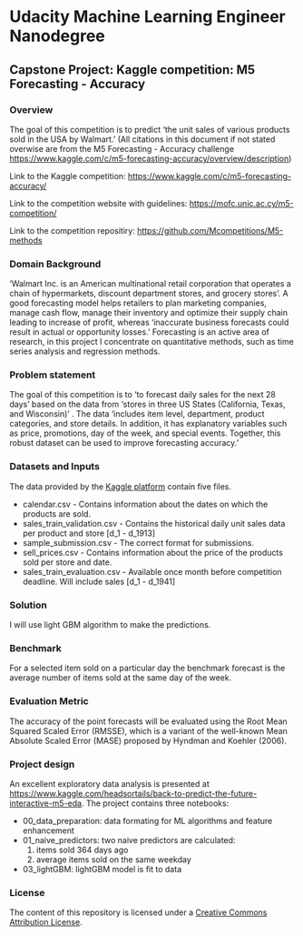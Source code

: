 # Udacity Machine Learning Engineer Nanodegree
## Capstone Project: Kaggle competition: M5 Forecasting - Accuracy

### Overview
The goal of this competition is to predict ‘the unit sales of various products sold in the USA by Walmart.’ (All citations in this document if not stated overwise are from the M5 Forecasting - Accuracy challenge https://www.kaggle.com/c/m5-forecasting-accuracy/overview/description) 


Link to the Kaggle competition: https://www.kaggle.com/c/m5-forecasting-accuracy/

Link to the competition website with guidelines: https://mofc.unic.ac.cy/m5-competition/

Link to the competition repositiry: https://github.com/Mcompetitions/M5-methods

### Domain Background
‘Walmart Inc. is an American multinational retail corporation that operates a chain of hypermarkets, discount department stores, and grocery stores’. A good forecasting model helps retailers to plan marketing companies, manage cash flow, manage their inventory and optimize their supply chain leading to increase of profit, whereas ‘inaccurate business forecasts could result in actual or opportunity losses.’  Forecasting is an active area of research, in this project I concentrate on quantitative methods, such as time series analysis and regression methods.  

### Problem statement
The goal of this competition is to ‘to forecast daily sales for the next 28 days’ based on the data from ‘stores in three US States (California, Texas, and Wisconsin)’ . The data ‘includes item level, department, product categories, and store details. In addition, it has explanatory variables such as price, promotions, day of the week, and special events. Together, this robust dataset can be used to improve forecasting accuracy.’

### Datasets and Inputs
The data provided by the [Kaggle platform](https://www.kaggle.com/c/m5-forecasting-accuracy/data) contain five files.

- calendar.csv - Contains information about the dates on which the products are sold.
- sales_train_validation.csv - Contains the historical daily unit sales data per product and store [d_1 - d_1913]
- sample_submission.csv - The correct format for submissions.
- sell_prices.csv - Contains information about the price of the products sold per store and date.
- sales_train_evaluation.csv - Available once month before competition deadline. Will include sales [d_1 - d_1941]

### Solution
I will use light GBM algorithm  to make the predictions.

### Benchmark
For a selected item  sold on a particular day the benchmark forecast is the average number of items sold at the same day of the week.

### Evaluation Metric
The accuracy of the point forecasts will be evaluated using the Root Mean Squared Scaled Error (RMSSE), which is a variant of the well-known Mean Absolute Scaled Error (MASE) proposed by Hyndman and Koehler (2006). 

### Project design
An excellent exploratory data analysis is presented at https://www.kaggle.com/headsortails/back-to-predict-the-future-interactive-m5-eda. 
The project contains three notebooks:
- 00_data_preparation: data formating for ML algorithms and feature enhancement 
- 01_naive_predictors: two naive predictors are calculated:
  1. items sold 364 days ago 
  2. average items sold on the same weekday
- 03_lightGBM: lightGBM model is fit to data

### License

The content of this repository is licensed under a [Creative Commons Attribution License](http://creativecommons.org/licenses/by/3.0/us/). 

